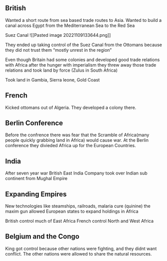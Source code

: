 ## British
Wanted a short route from sea based trade routes to Asia. Wanted to build a canal across Egypt from the Mediterranean Sea to the Red Sea

Suez Canal
![[Pasted image 20221109133644.png]]

They ended up taking control of the Suez Canal from the Ottomans because they did not trust them “mostly unrest in the region”

Even though Britain had some colonies and developed good trade relations with Africa after the hunger with imperialism they threw away those trade relations and took land by force (Zulus in South Africa)

Took land in Gambia, Sierra leone, Gold Coast 

## French
Kicked ottomans out of Algeria. They developed a colony there.

## Berlin Conference
Before the confrence there was fear that the Scramble of Africa(many people quickly grabbing land in Africa) would cause war. At the Berlin conference they divieded Africa up for the European Countries.

## India
After seven year war British East India Company took over Indian sub continent from Mughal Empire

## Expanding Empires
New technologies like steamships, railroads, malaria cure (quinine) the maxim gun allowed European states to expand holdings in Africa

British control much of East Africa
French control North and West Africa

## Belgium and the Congo
King got control because other nations were fighting, and they didnt want conflict. The other nations were allowed to share the natural resources.